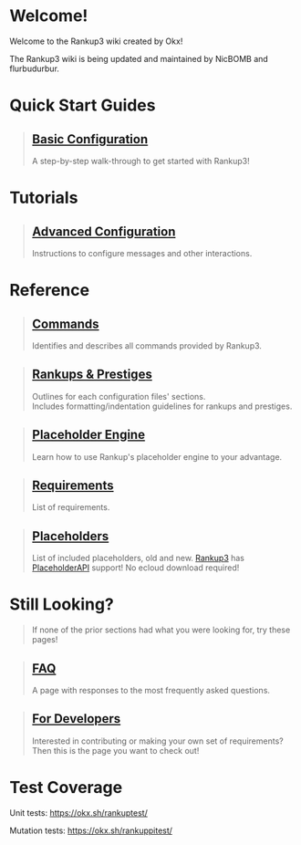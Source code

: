 <meta name="description" content="Welcome to the Rankup3 wiki! Maintained by NicBOMB and flurbudurbur.">
<meta name="keywords" content="Rankup, Minecraft, Plugin, Spigot, Prestige">

# Welcome!
Welcome to the Rankup3 wiki created by Okx!

The Rankup3 wiki is being updated and maintained by NicBOMB and flurbudurbur.

# Quick Start Guides
> ## [Basic Configuration](./Basic-Configuration.md)  
> A step-by-step walk-through to get started with Rankup3!  

# Tutorials
> ## [Advanced Configuration](./Advanced-Configuration/Back-to-Basics.md)  
> Instructions to configure messages and other interactions.  

# Reference

> ## [Commands](./Commands.md)  
> Identifies and describes all commands provided by Rankup3.  

> ## [Rankups & Prestiges](./Rankups-and-Prestiges.md)  
> Outlines for each configuration files' sections.  
> Includes formatting/indentation guidelines for rankups and prestiges.  

> ## [Placeholder Engine](./Text-Templating.md)  
> Learn how to use Rankup's placeholder engine to your advantage.  

> ## [Requirements](./List-of-Requirements.md)  
> List of requirements.  

> ## [Placeholders](./Placeholders.md)  
> List of included placeholders, old and new. [Rankup3](./Spigot/rankup3.html) has [PlaceholderAPI](./Spigot/PAPI.html) support! No ecloud download required!  

# Still Looking?
> If none of the prior sections had what you were looking for, try these pages!  

> ## [FAQ](./FAQ.md)
> A page with responses to the most frequently asked questions.  

> ## [For Developers](./For-Developers.md)
> Interested in contributing or making your own set of requirements? Then this is the page you want to check out!  

# Test Coverage

Unit tests: <https://okx.sh/rankuptest/>

Mutation tests: <https://okx.sh/rankuppitest/>
